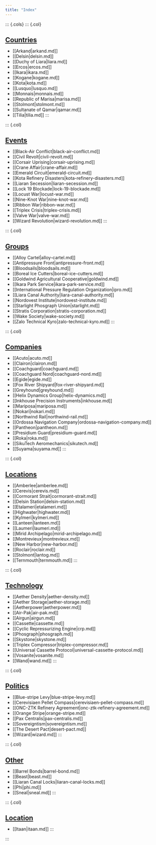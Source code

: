 ```yaml
---
title: "Index"
---
```


<style>
    .cols {
      display: grid;
      grid-template-columns: repeat(auto-fit, minmax(10em, 1fr));
      gap: 2em;
      row-gap: 0.5em;

      margin: 0;
      padding: 0
    }
    
    .col {
      break-inside: avoid
    }
    
    h2 {
      text-decoration: underline
    }
    
    h2,
    h3 {
      margin-bottom: 0
    }
    </style>
    
::: {.cols}
::: {.col}
## Countries
- [[Arkand|arkand.md]]
- [[Delsin|delsin.md]]
- [[Duchy of Liara|liara.md]]
- [[Ercos|ercos.md]]
- [[Ikara|ikara.md]]
- [[Kogane|kogane.md]]
- [[Kota|kota.md]]
- [[Lusquo|lusquo.md]]
- [[Monnais|monnais.md]]
- [[Republic of Marisa|marisa.md]]
- [[Stolmont|stolmont.md]]
- [[Sultanate of Qamar|qamar.md]]
- [[Tilia|tilia.md]]
:::

::: {.col}
## Events
- [[Black-Air Conflict|black-air-conflict.md]]
- [[Civil Revolt|civil-revolt.md]]
- [[Corsair Uprising|corsair-uprising.md]]
- [[Crane Affair|crane-affair.md]]
- [[Emerald Circuit|emerald-circuit.md]]
- [[Kota Refinery Disasters|kota-refinery-disasters.md]]
- [[Liaran Secession|liaran-secession.md]]
- [[Lock 19 Blockade|lock-19-blockade.md]]
- [[Locust War|locust-war.md]]
- [[Nine-Knot War|nine-knot-war.md]]
- [[Ribbon War|ribbon-war.md]]
- [[Triplex Crisis|triplex-crisis.md]]
- [[Valve War|valve-war.md]]
- [[Wizard Revolution|wizard-revolution.md]]
:::

::: {.col}
## Groups
- [[Alloy Cartel|alloy-cartel.md]]
- [[Antipressure Front|antipressure-front.md]]
- [[Bloodsails|bloodsails.md]]
- [[Boreal Ice Cutters|boreal-ice-cutters.md]]
- [[Goldwind Agricultural Cooperative|goldwind.md]]
- [[Ikara Park Service|ikara-park-service.md]]
- [[International Pressure Regulation Organization|ipro.md]]
- [[Liara Canal Authority|liara-canal-authority.md]]
- [[Nordovest Institute|nordovest-institute.md]]
- [[Starlight Phosgraph Union|starlight.md]]
- [[Stratis Corporation|stratis-corporation.md]]
- [[Wake Society|wake-society.md]]
- [[Zalo Technical Kyro|zalo-technical-kyro.md]]
:::

::: {.col}
## Companies
- [[Acuto|acuto.md]]
- [[Clairon|clairon.md]]
- [[Coachguard|coachguard.md]]
- [[Coachguard Nord|coachguard-nord.md]]
- [[Egide|egide.md]]
- [[Fox River Shipyard|fox-river-shipyard.md]]
- [[Greyhound|greyhound.md]]
- [[Helix Dynamics Group|helix-dynamics.md]]
- [[Inkhouse Precision Instruments|inkhouse.md]]
- [[Mariposa|mariposa.md]]
- [[Nokari|nokari.md]]
- [[Northwind Rail|northwind-rail.md]]
- [[Ordossa Navigation Company|ordossa-navigation-company.md]]
- [[Pantheon|pantheon.md]]
- [[Presidium Guard|presidium-guard.md]]
- [[Roka|roka.md]]
- [[SikuTech Aeromechanics|sikutech.md]]
- [[Suyama|suyama.md]]
:::

::: {.col}
## Locations
- [[Amberlee|amberlee.md]]
- [[Cerevis|cerevis.md]]
- [[Cormorant Strait|cormorant-strait.md]]
- [[Delsin Station|delsin-station.md]]
- [[Etalameri|etalameri.md]]
- [[Highwater|highwater.md]]
- [[Kylmeri|kylmeri.md]]
- [[Lanteen|lanteen.md]]
- [[Laumeri|laumeri.md]]
- [[Mirid Archipelago|mirid-archipelago.md]]
- [[Montrevieux|montrevieux.md]]
- [[New Harbor|new-harbor.md]]
- [[Roclair|roclair.md]]
- [[Stolmont|lantog.md]]
- [[Ternmouth|ternmouth.md]]
:::

::: {.col}
## Technology
- [[Aether Density|aether-density.md]]
- [[Aether Storage|aether-storage.md]]
- [[Aetherpower|aetherpower.md]]
- [[Air-Pak|air-pak.md]]
- [[Airgun|airgun.md]]
- [[Cassette|cassette.md]]
- [[Cyclic Repressurizing Engine|crp.md]]
- [[Phosgraph|phosgraph.md]]
- [[Skystone|skystone.md]]
- [[Triplex Compressor|triplex-compressor.md]]
- [[Universal Cassette Protocol|universal-cassette-protocol.md]]
- [[Vosanite|vosanite.md]]
- [[Wand|wand.md]]
:::

::: {.col}
## Politics
- [[Blue-stripe Levy|blue-stripe-levy.md]]
- [[Cerevisiaen Pellet Compass|cerevisiaen-pellet-compass.md]]
- [[ONC-ZTK Refinery Agreement|onc-ztk-refinery-agreement.md]]
- [[Orange Stripe|orange-stripe.md]]
- [[Pax Centralis|pax-centralis.md]]
- [[Sovereigntism|sovereigntism.md]]
- [[The Desert Pact|desert-pact.md]]
- [[Wizard|wizard.md]]
:::

::: {.col}
## Other
- [[Barrel Bonds|barrel-bond.md]]
- [[Beast|beast.md]]
- [[Liaran Canal Locks|liaran-canal-locks.md]]
- [[Phi|phi.md]]
- [[Sneal|sneal.md]]
:::

::: {.col}
## Location
- [[Itaan|itaan.md]]
:::


:::
